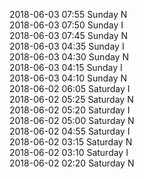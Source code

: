 2018-06-03 07:55 Sunday  N  
2018-06-03 07:50 Sunday  I  
2018-06-03 07:45 Sunday  N  
2018-06-03 04:35 Sunday  I  
2018-06-03 04:30 Sunday  N  
2018-06-03 04:15 Sunday  I  
2018-06-03 04:10 Sunday  N  
2018-06-02 06:05 Saturday  I  
2018-06-02 05:25 Saturday  N  
2018-06-02 05:20 Saturday  I  
2018-06-02 05:00 Saturday  N  
2018-06-02 04:55 Saturday  I  
2018-06-02 03:15 Saturday  N  
2018-06-02 03:10 Saturday  I  
2018-06-02 02:20 Saturday  N  

